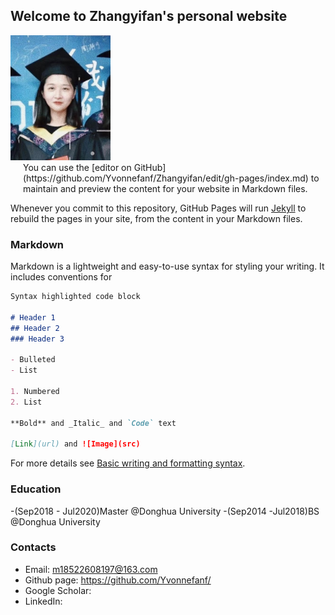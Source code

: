## Welcome to Zhangyifan's personal website

<div display="flex"><img src="avatar.jpg" height="200"/>
  <div style="margin-left: 20px;">You can use the [editor on GitHub](https://github.com/Yvonnefanf/Zhangyifan/edit/gh-pages/index.md) to maintain and preview the content for your website in Markdown files.</div>
</div>


Whenever you commit to this repository, GitHub Pages will run [Jekyll](https://jekyllrb.com/) to rebuild the pages in your site, from the content in your Markdown files.

### Markdown

Markdown is a lightweight and easy-to-use syntax for styling your writing. It includes conventions for

```markdown
Syntax highlighted code block

# Header 1
## Header 2
### Header 3

- Bulleted
- List

1. Numbered
2. List

**Bold** and _Italic_ and `Code` text

[Link](url) and ![Image](src)
```

For more details see [Basic writing and formatting syntax](https://docs.github.com/en/github/writing-on-github/getting-started-with-writing-and-formatting-on-github/basic-writing-and-formatting-syntax).


### Education
-(Sep2018 - Jul2020)Master @Donghua University
-(Sep2014 -Jul2018)BS @Donghua University

### Contacts 
- Email: m18522608197@163.com
- Github page: https://github.com/Yvonnefanf/
- Google Scholar:
- LinkedIn: 
